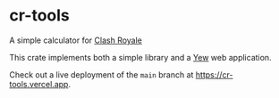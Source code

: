 # cr-tools

A simple calculator for [Clash Royale](https://clashroyale.fandom.com/wiki/Cards)

This crate implements both a simple library and a [Yew](https://yew.rs/docs/en/) web application.

Check out a live deployment of the `main` branch at <https://cr-tools.vercel.app>.
